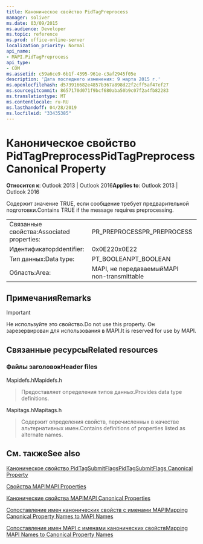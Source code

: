 ```yaml
---
title: Каноническое свойство PidTagPreprocess
manager: soliver
ms.date: 03/09/2015
ms.audience: Developer
ms.topic: reference
ms.prod: office-online-server
localization_priority: Normal
api_name:
- MAPI.PidTagPreprocess
api_type:
- COM
ms.assetid: c59a6ce9-6b1f-4395-961e-c3af2945f05e
description: 'Дата последнего изменения: 9 марта 2015 г.'
ms.openlocfilehash: d573916682e4857b367a898d22f2cff5af47ef27
ms.sourcegitcommit: 8657170d071f9bcf680aba50b9c07f2a4fb82283
ms.translationtype: MT
ms.contentlocale: ru-RU
ms.lasthandoff: 04/28/2019
ms.locfileid: "33435385"
---
```

# <a name="pidtagpreprocess-canonical-property"></a><span data-ttu-id="d36e3-103">Каноническое свойство PidTagPreprocess</span><span class="sxs-lookup"><span data-stu-id="d36e3-103">PidTagPreprocess Canonical Property</span></span>

  
  
<span data-ttu-id="d36e3-104">**Относится к**: Outlook 2013 | Outlook 2016</span><span class="sxs-lookup"><span data-stu-id="d36e3-104">**Applies to**: Outlook 2013 | Outlook 2016</span></span> 
  
<span data-ttu-id="d36e3-105">Содержит значение TRUE, если сообщение требует предварительной подготовки.</span><span class="sxs-lookup"><span data-stu-id="d36e3-105">Contains TRUE if the message requires preprocessing.</span></span>
  
|||
|:-----|:-----|
|<span data-ttu-id="d36e3-106">Связанные свойства:</span><span class="sxs-lookup"><span data-stu-id="d36e3-106">Associated properties:</span></span>  <br/> |<span data-ttu-id="d36e3-107">PR_PREPROCESS</span><span class="sxs-lookup"><span data-stu-id="d36e3-107">PR_PREPROCESS</span></span>  <br/> |
|<span data-ttu-id="d36e3-108">Идентификатор:</span><span class="sxs-lookup"><span data-stu-id="d36e3-108">Identifier:</span></span>  <br/> |<span data-ttu-id="d36e3-109">0x0E22</span><span class="sxs-lookup"><span data-stu-id="d36e3-109">0x0E22</span></span>  <br/> |
|<span data-ttu-id="d36e3-110">Тип данных:</span><span class="sxs-lookup"><span data-stu-id="d36e3-110">Data type:</span></span>  <br/> |<span data-ttu-id="d36e3-111">PT_BOOLEAN</span><span class="sxs-lookup"><span data-stu-id="d36e3-111">PT_BOOLEAN</span></span>  <br/> |
|<span data-ttu-id="d36e3-112">Область:</span><span class="sxs-lookup"><span data-stu-id="d36e3-112">Area:</span></span>  <br/> |<span data-ttu-id="d36e3-113">MAPI, не передаваемый</span><span class="sxs-lookup"><span data-stu-id="d36e3-113">MAPI non-transmittable</span></span>  <br/> |
   
## <a name="remarks"></a><span data-ttu-id="d36e3-114">Примечания</span><span class="sxs-lookup"><span data-stu-id="d36e3-114">Remarks</span></span>

> [!IMPORTANT]
> <span data-ttu-id="d36e3-115">Не используйте это свойство.</span><span class="sxs-lookup"><span data-stu-id="d36e3-115">Do not use this property.</span></span> <span data-ttu-id="d36e3-116">Он зарезервирован для использования в MAPI.</span><span class="sxs-lookup"><span data-stu-id="d36e3-116">It is reserved for use by MAPI.</span></span> 
  
## <a name="related-resources"></a><span data-ttu-id="d36e3-117">Связанные ресурсы</span><span class="sxs-lookup"><span data-stu-id="d36e3-117">Related resources</span></span>

### <a name="header-files"></a><span data-ttu-id="d36e3-118">Файлы заголовок</span><span class="sxs-lookup"><span data-stu-id="d36e3-118">Header files</span></span>

<span data-ttu-id="d36e3-119">Mapidefs.h</span><span class="sxs-lookup"><span data-stu-id="d36e3-119">Mapidefs.h</span></span>
  
> <span data-ttu-id="d36e3-120">Предоставляет определения типов данных.</span><span class="sxs-lookup"><span data-stu-id="d36e3-120">Provides data type definitions.</span></span>
    
<span data-ttu-id="d36e3-121">Mapitags.h</span><span class="sxs-lookup"><span data-stu-id="d36e3-121">Mapitags.h</span></span>
  
> <span data-ttu-id="d36e3-122">Содержит определения свойств, перечисленных в качестве альтернативных имен.</span><span class="sxs-lookup"><span data-stu-id="d36e3-122">Contains definitions of properties listed as alternate names.</span></span>
    
## <a name="see-also"></a><span data-ttu-id="d36e3-123">См. также</span><span class="sxs-lookup"><span data-stu-id="d36e3-123">See also</span></span>



[<span data-ttu-id="d36e3-124">Каноническое свойство PidTagSubmitFlags</span><span class="sxs-lookup"><span data-stu-id="d36e3-124">PidTagSubmitFlags Canonical Property</span></span>](pidtagsubmitflags-canonical-property.md)


[<span data-ttu-id="d36e3-125">Свойства MAPI</span><span class="sxs-lookup"><span data-stu-id="d36e3-125">MAPI Properties</span></span>](mapi-properties.md)
  
[<span data-ttu-id="d36e3-126">Канонические свойства MAPI</span><span class="sxs-lookup"><span data-stu-id="d36e3-126">MAPI Canonical Properties</span></span>](mapi-canonical-properties.md)
  
[<span data-ttu-id="d36e3-127">Сопоставление имен канонических свойств с именами MAPI</span><span class="sxs-lookup"><span data-stu-id="d36e3-127">Mapping Canonical Property Names to MAPI Names</span></span>](mapping-canonical-property-names-to-mapi-names.md)
  
[<span data-ttu-id="d36e3-128">Сопоставление имен MAPI с именами канонических свойств</span><span class="sxs-lookup"><span data-stu-id="d36e3-128">Mapping MAPI Names to Canonical Property Names</span></span>](mapping-mapi-names-to-canonical-property-names.md)

